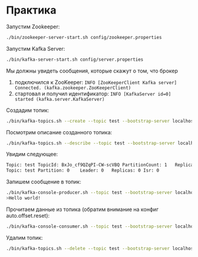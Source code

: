 # Практика
Запустим Zookeeper:
```bash
./bin/zookeeper-server-start.sh config/zookeeper.properties
```

Запустим Kafka Server:
```bash
./bin/kafka-server-start.sh config/server.properties
```

Мы должны увидеть сообщения, которые скажут о том, что брокер
1. подключился к ZooKeeper: `INFO [ZooKeeperClient Kafka server] Connected. (kafka.zookeeper.ZooKeeperClient)`
2. стартовал и получил идентификатор: `INFO [KafkaServer id=0] started (kafka.server.KafkaServer)`

Создадим топик:
```bash
./bin/kafka-topics.sh --create --topic test --bootstrap-server localhost:9092
```

Посмотрим описание созданного топика:
```bash
./bin/kafka-topics.sh --describe --topic test --bootstrap-server localhost:9092
```

Увидим следующее:
```bash
Topic: test	TopicId: BxJo_cf9QZqPI-CW-scVBQ PartitionCount: 1 	ReplicationFactor: 1	Configs: 
Topic: test	Partition: 0	Leader: 0	Replicas: 0	Isr: 0
```

Запишем сообщение в топик:
```bash
./bin/kafka-console-producer.sh --topic test --bootstrap-server localhost:9092
>Hello world!
```

Прочитаем данные из топика (обратим внимание на конфиг auto.offset.reset):
```bash
./bin/kafka-console-consumer.sh --topic test --bootstrap-server localhost:9092 --consumer-property auto.offset.reset=earliest
```

Удалим топик:
```bash
./bin/kafka-topics.sh --delete --topic test --bootstrap-server localhost:9092
```
